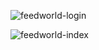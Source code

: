 ![feedworld-login](https://raw.github.com/youngsterxyf/feed-world/master/feedworld-login.png)

![feedworld-index](https://raw.github.com/youngsterxyf/feed-world/master/feedworld-index.png)